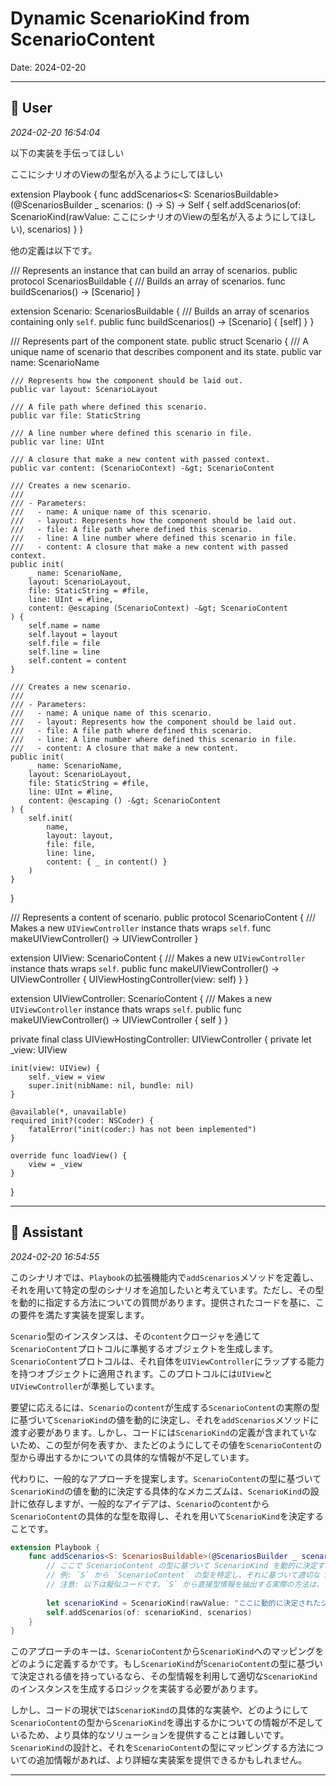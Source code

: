 # Dynamic ScenarioKind from ScenarioContent

Date: 2024-02-20

---

## 👤 User
*2024-02-20 16:54:04*

以下の実装を手伝ってほしい

ここにシナリオのViewの型名が入るようにしてほしい


extension Playbook {
    func addScenarios&lt;S: ScenariosBuildable&gt;(@ScenariosBuilder _ scenarios: () -&gt; S) -&gt; Self {
        self.addScenarios(of: ScenarioKind(rawValue: ここにシナリオのViewの型名が入るようにしてほしい), scenarios)
    }
}

他の定義は以下です。


/// Represents an instance that can build an array of scenarios.
public protocol ScenariosBuildable {
    /// Builds an array of scenarios.
    func buildScenarios() -&gt; [Scenario]
}

extension Scenario: ScenariosBuildable {
    /// Builds an array of scenarios containing only `self`.
    public func buildScenarios() -&gt; [Scenario] { [self] }
}

/// Represents part of the component state.
public struct Scenario {
    /// A unique name of scenario that describes component and its state.
    public var name: ScenarioName

    /// Represents how the component should be laid out.
    public var layout: ScenarioLayout

    /// A file path where defined this scenario.
    public var file: StaticString

    /// A line number where defined this scenario in file.
    public var line: UInt

    /// A closure that make a new content with passed context.
    public var content: (ScenarioContext) -&gt; ScenarioContent

    /// Creates a new scenario.
    ///
    /// - Parameters:
    ///   - name: A unique name of this scenario.
    ///   - layout: Represents how the component should be laid out.
    ///   - file: A file path where defined this scenario.
    ///   - line: A line number where defined this scenario in file.
    ///   - content: A closure that make a new content with passed context.
    public init(
        _ name: ScenarioName,
        layout: ScenarioLayout,
        file: StaticString = #file,
        line: UInt = #line,
        content: @escaping (ScenarioContext) -&gt; ScenarioContent
    ) {
        self.name = name
        self.layout = layout
        self.file = file
        self.line = line
        self.content = content
    }

    /// Creates a new scenario.
    ///
    /// - Parameters:
    ///   - name: A unique name of this scenario.
    ///   - layout: Represents how the component should be laid out.
    ///   - file: A file path where defined this scenario.
    ///   - line: A line number where defined this scenario in file.
    ///   - content: A closure that make a new content.
    public init(
        _ name: ScenarioName,
        layout: ScenarioLayout,
        file: StaticString = #file,
        line: UInt = #line,
        content: @escaping () -&gt; ScenarioContent
    ) {
        self.init(
            name,
            layout: layout,
            file: file,
            line: line,
            content: { _ in content() }
        )
    }
}


/// Represents a content of scenario.
public protocol ScenarioContent {
    /// Makes a new `UIViewController` instance thats wraps `self`.
    func makeUIViewController() -&gt; UIViewController
}

extension UIView: ScenarioContent {
    /// Makes a new `UIViewController` instance thats wraps `self`.
    public func makeUIViewController() -&gt; UIViewController {
        UIViewHostingController(view: self)
    }
}

extension UIViewController: ScenarioContent {
    /// Makes a new `UIViewController` instance thats wraps `self`.
    public func makeUIViewController() -&gt; UIViewController { self }
}

private final class UIViewHostingController: UIViewController {
    private let _view: UIView

    init(view: UIView) {
        self._view = view
        super.init(nibName: nil, bundle: nil)
    }

    @available(*, unavailable)
    required init?(coder: NSCoder) {
        fatalError("init(coder:) has not been implemented")
    }

    override func loadView() {
        view = _view
    }
}

---

## 🤖 Assistant
*2024-02-20 16:54:55*

このシナリオでは、`Playbook`の拡張機能内で`addScenarios`メソッドを定義し、それを用いて特定の型のシナリオを追加したいと考えています。ただし、その型を動的に指定する方法についての質問があります。提供されたコードを基に、この要件を満たす実装を提案します。

`Scenario`型のインスタンスは、その`content`クロージャを通じて`ScenarioContent`プロトコルに準拠するオブジェクトを生成します。`ScenarioContent`プロトコルは、それ自体を`UIViewController`にラップする能力を持つオブジェクトに適用されます。このプロトコルには`UIView`と`UIViewController`が準拠しています。

要望に応えるには、`Scenario`の`content`が生成する`ScenarioContent`の実際の型に基づいて`ScenarioKind`の値を動的に決定し、それを`addScenarios`メソッドに渡す必要があります。しかし、コードには`ScenarioKind`の定義が含まれていないため、この型が何を表すか、またどのようにしてその値を`ScenarioContent`の型から導出するかについての具体的な情報が不足しています。

代わりに、一般的なアプローチを提案します。`ScenarioContent`の型に基づいて`ScenarioKind`の値を動的に決定する具体的なメカニズムは、`ScenarioKind`の設計に依存しますが、一般的なアイデアは、`Scenario`の`content`から`ScenarioContent`の具体的な型を取得し、それを用いて`ScenarioKind`を決定することです。

```swift
extension Playbook {
    func addScenarios<S: ScenariosBuildable>(@ScenariosBuilder _ scenarios: () -> S) -> Self {
        // ここで ScenarioContent の型に基づいて ScenarioKind を動的に決定するロジックを実装します。
        // 例: `S` から `ScenarioContent` の型を特定し、それに基づいて適切な ScenarioKind を選択します。
        // 注意: 以下は擬似コードです。`S` から直接型情報を抽出する実際の方法は、`ScenarioKind` と `ScenarioContent` の設計に依存します。
        
        let scenarioKind = ScenarioKind(rawValue: "ここに動的に決定されたシナリオのViewの型名が入る")
        self.addScenarios(of: scenarioKind, scenarios)
    }
}
```

このアプローチのキーは、`ScenarioContent`から`ScenarioKind`へのマッピングをどのように定義するかです。もし`ScenarioKind`が`ScenarioContent`の型に基づいて決定される値を持っているなら、その型情報を利用して適切な`ScenarioKind`のインスタンスを生成するロジックを実装する必要があります。

しかし、コードの現状では`ScenarioKind`の具体的な実装や、どのようにして`ScenarioContent`の型から`ScenarioKind`を導出するかについての情報が不足しているため、より具体的なソリューションを提供することは難しいです。`ScenarioKind`の設計と、それを`ScenarioContent`の型にマッピングする方法についての追加情報があれば、より詳細な実装案を提供できるかもしれません。

---
